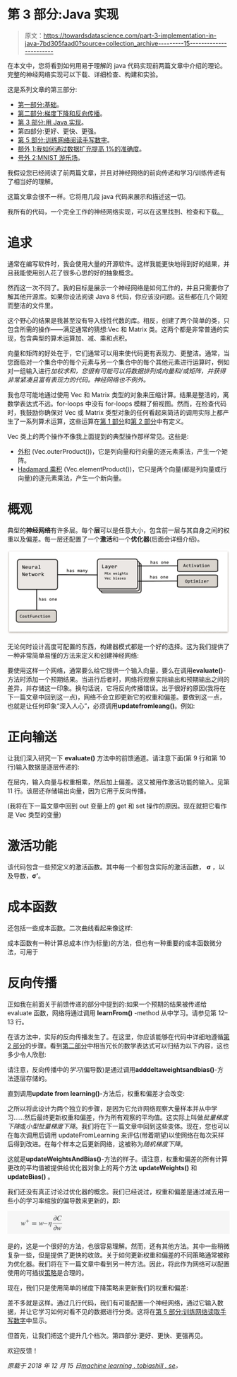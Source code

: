 # 第 3 部分:Java 实现

> 原文：<https://towardsdatascience.com/part-3-implementation-in-java-7bd305faad0?source=collection_archive---------15----------------------->

在本文中，您将看到如何用易于理解的 java 代码实现前两篇文章中介绍的理论。完整的神经网络实现可以下载、详细检查、构建和实验。

这是系列文章的第三部分:

*   [第一部分:基础](https://medium.com/@tobias_hill/part-1-a-neural-network-from-scratch-foundation-e2d119df0f40)。
*   [第二部分:梯度下降和反向传播](https://medium.com/@tobias_hill/part-2-gradient-descent-and-backpropagation-bf90932c066a)。
*   [第 3 部分:用 Java 实现](https://medium.com/@tobias_hill/part-3-implementation-in-java-7bd305faad0)。
*   第四部分:更好、更快、更强。
*   [第 5 部分:训练网络阅读手写数字](https://medium.com/@tobias_hill/part-5-training-the-network-to-read-handwritten-digits-c2288f1a2de3)。
*   [额外 1:我如何通过数据扩充提高 1%的准确度](https://medium.com/@tobias_hill/extra-1-how-i-got-1-better-accuracy-by-data-augmentation-2475c509349a)。
*   [号外 2:MNIST 游乐场](https://machinelearning.tobiashill.se/extra-2-a-mnist-playground/)。

我假设您已经阅读了前两篇文章，并且对神经网络的前向传递和学习/训练传递有了相当好的理解。

这篇文章会很不一样。它将用几段 java 代码来展示和描述这一切。

我所有的代码，一个完全工作的神经网络实现，可以在这里找到、检查和下载[。](https://bitbucket.org/tobias_hill/neuralnet/src/master/)

# 追求

通常在编写软件时，我会使用大量的开源软件。这样我能更快地得到好的结果，并且我能使用别人花了很多心思的好的抽象概念。

然而这一次不同了。我的目标是展示一个神经网络是如何工作的，并且只需要你了解其他开源库。如果你设法阅读 Java 8 代码，你应该没问题。这些都在几个简短而整洁的文件里。

这个野心的结果是我甚至没有导入线性代数的库。相反，创建了两个简单的类，只包含所需的操作——满足通常的猜想:Vec 和 Matrix 类。这两个都是非常普通的实现，包含典型的算术运算加、减、乘和点积。

向量和矩阵的好处在于，它们通常可以用来使代码更有表现力、更整洁。通常，当您面临对一个集合中的每个元素与另一个集合中的每个其他元素进行运算时，例如对一组输入进行*加权求和，您很有可能可以将数据排列成向量和/或矩阵，并获得非常紧凑且富有表现力的代码。神经网络也不例外。*

我也尽可能地通过使用 Vec 和 Matrix 类型的对象来压缩计算。结果是整洁的，离数学表达式不远。for-loops 中没有 for-loops 模糊了俯视图。然而，在检查代码时，我鼓励你确保对 Vec 或 Matrix 类型对象的任何看起来简洁的调用实际上都产生了一系列算术运算，这些运算在[第 1 部分](https://medium.com/@tobias_hill/part-1-a-neural-network-from-scratch-foundation-e2d119df0f40)和[第 2 部分](https://medium.com/@tobias_hill/part-2-gradient-descent-and-backpropagation-bf90932c066a)中有定义。

Vec 类上的两个操作不像我上面提到的典型操作那样常见。这些是:

*   [外积](https://en.wikipedia.org/wiki/Outer_product) (Vec.outerProduct())，它是列向量和行向量的逐元素乘法，产生一个矩阵。
*   [Hadamard 乘积](https://en.wikipedia.org/wiki/Hadamard_product_(matrices)) (Vec.elementProduct())，它只是两个向量(都是列向量或行向量)的逐元素乘法，产生一个新向量。

# 概观

典型的**神经网络**有许多层。每个**层**可以是任意大小，包含前一层与其自身之间的权重以及偏差。每一层还配置了一个**激活**和一个**优化器**(后面会详细介绍)。

![](img/5ce64b7380763dc3b5cc0861d7abaca5.png)

无论何时设计高度可配置的东西，构建器模式都是一个好的选择。这为我们提供了一种非常简单易懂的方法来定义和创建神经网络:

要使用这样一个网络，通常要么给它提供一个输入向量，要么在调用**evaluate()**-方法时添加一个预期结果。当进行后者时，网络将观察实际输出和预期输出之间的差异，并存储这一印象。换句话说，它将反向传播错误。出于很好的原因(我将在下一篇文章中回到这一点)，网络不会立即更新它的权重和偏差。要做到这一点，也就是让任何印象“深入人心”，必须调用**updatefromleang()**。例如:

# 正向输送

让我们深入研究一下 **evaluate()** 方法中的前馈通道。请注意下面(第 9 行和第 10 行)输入数据是逐层传递的:

在层内，输入向量与权重相乘，然后加上偏差。这又被用作激活功能的输入。见第 11 行。该层还存储输出向量，因为它用于反向传播。

(我将在下一篇文章中回到 out 变量上的 get 和 set 操作的原因。现在就把它看作是 Vec 类型的变量)

# 激活功能

该代码包含一些预定义的激活函数。其中每一个都包含实际的激活函数， **σ** ，以及导数，**σ’**。

# 成本函数

还包括一些成本函数。二次曲线看起来像这样:

成本函数有一种计算总成本(作为标量)的方法，但也有一种重要的成本函数微分法，可用于

# 反向传播

正如我在前面关于前馈传递的部分中提到的:如果一个预期的结果被传递给 evaluate 函数，网络将通过调用 **learnFrom()** -method 从中学习。请参见第 12–13 行。

在该方法中，实际的反向传播发生了。在这里，你应该能够在代码中详细地遵循[第 2 部分](https://medium.com/@tobias_hill/part-2-gradient-descent-and-backpropagation-bf90932c066a)的步骤。看到[第二部分](https://medium.com/@tobias_hill/part-2-gradient-descent-and-backpropagation-bf90932c066a)中相当冗长的数学表达式可以归结为以下内容，这也多少令人欣慰:

请注意，反向传播中的*学习*(偏导数)是通过调用**adddeltaweightsandbias()**-方法逐层存储的。

直到调用**update from learning()**-方法后，权重和偏差才会改变:

之所以将此设计为两个独立的步骤，是因为它允许网络观察大量样本并从中学习……然后最终更新权重和偏差，作为所有观察的平均值。这实际上叫做*批量梯度下降*或*小型批量梯度下降*。我们将在下一篇文章中回到这些变体。现在，您也可以在每次调用后调用 updateFromLearning 来评估(带着期望)以使网络在每次采样后得到改进。在每个样本之后更新网络，这被称为*随机梯度下降*。

这就是**updateWeightsAndBias()**-方法的样子。请注意，权重和偏差的所有计算更改的平均值被提供给优化器对象上的两个方法 **updateWeights()** 和 **updateBias()** 。

我们还没有真正讨论过优化器的概念。我们已经说过，权重和偏差是通过减去用一些小的学习率缩放的偏导数来更新的，即:

![](img/625508bf08c11d3bc76f98829cebf82a.png)

是的，这是一个很好的方法，也很容易理解。然而，还有其他方法。其中一些稍微复杂一些，但是提供了更快的收敛。关于如何更新权重和偏差的不同策略通常被称为优化器。我们将在下一篇文章中看到另一种方法。因此，将此作为网络可以配置使用的可插拔[策略](https://en.wikipedia.org/wiki/Strategy_pattern)是合理的。

现在，我们只是使用简单的梯度下降策略来更新我们的权重和偏差:

差不多就是这样。通过几行代码，我们有可能配置一个神经网络，通过它输入数据，并让它学习如何对看不见的数据进行分类。这将在[第 5 部分:训练网络读取手写数字](https://medium.com/@tobias_hill/part-5-training-the-network-to-read-handwritten-digits-c2288f1a2de3)中显示。

但首先，让我们把这个提升几个档次。第四部分:更好、更快、更强再见。

欢迎反馈！

*原载于 2018 年 12 月 15 日*[*machine learning . tobiashill . se*](https://machinelearning.tobiashill.se/part-3-implementation-in-java/)*。*